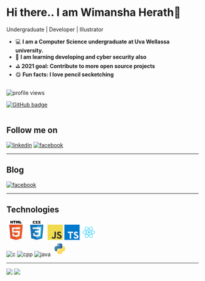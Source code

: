 <!--<p align="center"><img src="https://user-images.githubusercontent.com/49340101/102716277-deaef100-4300-11eb-98d7-de6c6a6c41b3.png" widht="100%" alt="title image"/></p>-->
# Hi there.. I am <b>Wimansha Herath</B>👋

Undergraduate | Developer | Illustrator

* 💻 __I am a Computer Science undergraduate at Uva Wellassa university.__
* 🔋 __I am learning developing and cyber security also__
* ⛳ **2021 goal: Contribute to more open source projects** 
* 😋 **Fun facts: I love pencil secketching**

<br><img src="https://komarev.com/ghpvc/?username=wimanshaherath&color=blue" alt="profile views"/> <br>

<a href="https://github.com/wimanshaherath?tab=followers">
  <img src="https://img.shields.io/github/followers/wimanshaherath?label=Followers&logo=GitHub&style=for-the-badge" alt="GitHub badge" />
</a><br><br>

## **Follow me on**

<a href="https://www.linkedin.com/in/wimansha-herath/"><img  src="https://img.shields.io/badge/Linkedin-0E76A8?style=for-the-badge&logo=linkedin&logoColor=white&END" alt="linkedin"/></a>
<a href="https://www.facebook.com/wimansha.herath"><img  src="https://img.shields.io/badge/Facebook-3B5998?style=for-the-badge&logo=facebook&logoColor=white&END" alt="facebook"/></a>

---

## **Blog**
<a href="https://medium.com/@wimanshaban"><img  src="https://img.shields.io/badge/Medium-ffffff?style=for-the-badge&logo=medium&logoColor=black&END" alt="facebook"/></a>

---

## **Technologies**
<!-- web technologies -->
<img src="https://raw.githubusercontent.com/github/explore/80688e429a7d4ef2fca1e82350fe8e3517d3494d/topics/html/html.png" width="50px" alt="html">
<img src="https://raw.githubusercontent.com/github/explore/80688e429a7d4ef2fca1e82350fe8e3517d3494d/topics/css/css.png" width="50px" alt="css">
<img src="https://raw.githubusercontent.com/github/explore/80688e429a7d4ef2fca1e82350fe8e3517d3494d/topics/javascript/javascript.png" width="40px" alt="js">
<img src="https://raw.githubusercontent.com/github/explore/80688e429a7d4ef2fca1e82350fe8e3517d3494d/topics/typescript/typescript.png" width="40px" alt="typescript">
<img src="https://raw.githubusercontent.com/github/explore/80688e429a7d4ef2fca1e82350fe8e3517d3494d/topics/react/react.png" width="40px" alt="reactjs"><br>
<!-- programming languages -->
<img  src="https://img.shields.io/badge/C-00599C?style=for-the-badge&logo=c&logoColor=white" alt="c" />
<img  src="https://img.shields.io/badge/c%2B%2B-326ce5.svg?&style=for-the-badge&logo=c%2B%2B&logoColor=white" alt="cpp" />
<img  src="https://img.shields.io/badge/Java-ED8B00?style=for-the-badge&logo=java&logoColor=white" alt="java"/>
<img src="https://raw.githubusercontent.com/github/explore/80688e429a7d4ef2fca1e82350fe8e3517d3494d/topics/python/python.png" width="40px" alt="python">

---

<img src="https://github-readme-stats.vercel.app/api?username=wimanshaherath&show_icons=true&theme=algolia&line" />
<img src="https://github-readme-stats.vercel.app/api/top-langs/?username=wimanshaherath&count_private=true&theme=algolia">


<!--
**wimanshaherath/wimanshaherath** is a ✨ _special_ ✨ repository because its `README.md` (this file) appears on your GitHub profile.

Here are some ideas to get you started:

- 🔭 I’m currently working on ...
- 🌱 I’m currently learning ...
- 👯 I’m looking to collaborate on ...
- 🤔 I’m looking for help with ...
- 💬 Ask me about ...
- 📫 How to reach me: ...
- 😄 Pronouns: ...
- ⚡ Fun fact: ...
-->
